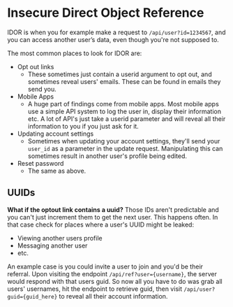# Insecure Direct Object Reference

IDOR is when you for example make a request to `/api/user?id=1234567`, and you can access another user’s data, even though you're not supposed to.

The most common places to look for IDOR are:

* Opt out links
  * These sometimes just contain a userid argument to opt out, and sometimes reveal users' emails. These can be found in emails they send you.
* Mobile Apps
  * A huge part of findings come from mobile apps. Most mobile apps use a simple API system to log the user in, display their information etc. A lot of API's just take a userid parameter and will reveal all their information to you if you just ask for it.
* Updating account settings
  * Sometimes when updating your account settings, they'll send your `user_id` as a parameter in the update request. Manipulating this can sometimes result in another user's profile being edited.
* Reset password
  * The same as above.

## UUIDs

**What if the optout link contains a uuid?** Those IDs aren't predictable and you can't just increment them to get the next user. This happens often. In that case check for places where a user's UUID might be leaked:

* Viewing another users profile
* Messaging another user 
* etc.

An example case is you could invite a user to join and you'd be their referral. Upon visiting the endpoint `/api/ref?user={username}`, the server would respond with that users guid. So now all you have to do was grab all users' usernames, hit the endpoint to retrieve guid, then visit `/api/user?guid={guid_here}` to reveal all their account information.



